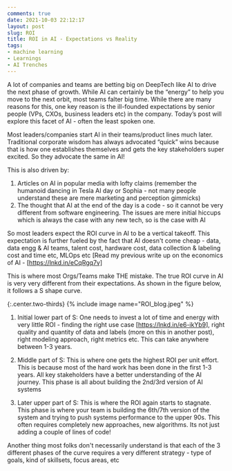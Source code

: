```yaml
---
comments: true
date: 2021-10-03 22:12:17
layout: post
slug: ROI
title: ROI in AI - Expectations vs Reality
tags:
- machine learning
- Learnings
- AI Trenches
---
```


A lot of companies and teams are betting big on DeepTech like AI to drive the next phase of growth. While AI can certainly be the “energy” to help you move to the next orbit, most teams falter big time. While there are many reasons for this, one key reason is the ill-founded expectations by senior people (VPs, CXOs, business leaders etc) in the company. Today’s post will explore this facet of AI - often the least spoken one. 

Most leaders/companies start AI in their teams/product lines much later. Traditional corporate wisdom has always advocated “quick” wins because that is how one establishes themselves and gets the key stakeholders super excited. So they advocate the same in AI!

This is also driven by: 
1) Articles on AI in popular media with lofty claims (remember the humanoid dancing in Tesla AI day or Sophia - not many people understand these are mere marketing and perception gimmicks)
2) The thought that AI at the end of the day is a code - so it cannot be very different from software engineering. The issues are mere initial hiccups which is always the case with any new tech, so is the case with AI

So most leaders expect the ROI curve in AI to be a vertical takeoff. This expectation is further fueled by the fact that AI doesn't come cheap - data, data engg & AI teams, talent cost, hardware cost, data collection & labeling cost and time etc, MLOps etc [Read my previous write up on the economics of AI - [https://lnkd.in/eCqRgq7v]

This is where most Orgs/Teams make THE mistake. The true ROI curve in AI is very very different from their expectations. As shown in the figure below, it follows a S shape curve. 


{:.center.two-thirds}
{% include image name="ROI_blog.jpeg" %} 

1. Initial lower part of S: One needs to invest a lot of time and energy with very little ROI - finding the right use case [https://lnkd.in/e6-ikYb9], right quality and quantity of data and labels (more on this in another post), right modeling approach, right metrics etc. This can take anywhere between 1-3 years. 

2. Middle part of S: This is where one gets the highest ROI per unit effort. This is because most of the hard work has been done in the first 1-3 years. All key stakeholders have a better understanding of the AI journey. This phase is all  about building the 2nd/3rd version of AI systems 

3. Later upper part of S: This is where the ROI again starts to stagnate. This phase is where your team is building the 6th/7th version of the system and trying to push systems performance to the upper 90s. This often requires completely new approaches, new algorithms. Its not just adding a couple of lines of code!  

Another thing most folks don't necessarily understand is that each of the 3 different phases of the curve requires a very different strategy - type of goals, kind of skillsets, focus areas, etc